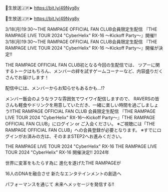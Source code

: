 🔗生放送🇯🇵➤ https://bit.ly/49Nyg8y

🔗生放送🇯🇵➤ https://bit.ly/49Nyg8y


3/18(月)19:30～THE RAMPAGE OFFICIAL FAN CLUB会員限定生配信 『THE RAMPAGE LIVE TOUR 2024 "CyberHelix" RX-16 〜Kickoff Party〜』開催!!
3/18(月)19:30～THE RAMPAGE OFFICIAL FAN CLUB会員限定生配信
『THE RAMPAGE LIVE TOUR 2024 "CyberHelix" RX-16 〜Kickoff Party〜』開催が決定!!

THE RAMPAGE OFFICIAL FAN CLUB初となる今回の生配信では、
ツアーに関するトークはもちろん、メンバーの絆を試すゲームコーナーなど、内容盛りだくさんでお届けします！

配信中には、メンバーからお知らせもあるかも…!?

メンバー飯会のようなラフな雰囲気でワイワイ配信しますので、
RAVERSの皆さんも軽食やドリンクを用意していただき、一緒に楽しい時間を過ごしましょう!!THE RAMPAGE OFFICIAL FAN CLUB
会員限定生配信
『THE RAMPAGE LIVE TOUR 2024
"CyberHelix" RX-16〜Kickoff Party〜』「THE RAMPAGE OFFICIAL FAN CLUB」にログイン or ご入会ください。
※ご視聴には「THE RAMPAGE OFFICIAL FAN CLUB」への会員登録が必要となります。
※すでにログインがお済みの方は、そのままSTEP2へお進みください。

THE RAMPAGE LIVE TOUR 2024 "CyberHelix" RX-16
THE RAMPAGE LIVE TOUR 2024 "CyberHelix" RX-16
開催決定!!
2024年

世界に変革をもたらす為に
進化を遂げたTHE RAMPAGEが

16人のDNAを融合させ
新たなエンタテインメントの創造へ

パフォーマンスを通じて
未来へメッセージを発信する!!
